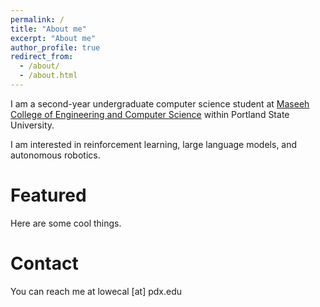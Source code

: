 ```yaml
---
permalink: /
title: "About me"
excerpt: "About me"
author_profile: true
redirect_from: 
  - /about/
  - /about.html
---
```


I am a second-year undergraduate computer science student at [Maseeh College of Engineering and Computer Science](https://www.pdx.edu/engineering/) within Portland State University.

I am interested in reinforcement learning, large language models, and autonomous robotics.

Featured
=====

Here are some cool things.


Contact
=====
You can reach me at lowecal [at] pdx.edu
